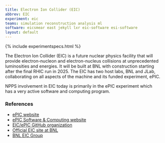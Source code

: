 ```yaml
---
title: Electron Ion Collider (EIC)
abbrev: EIC
experiment: eic
teams: simulation reconstruction analysis ml
software: eicsmear east jekyll lxr eic-software esi-software
layout: default
---
```


{% include experimentspecs.html %}

The Electron Ion Collider (EIC) is a future nuclear physics facility that will provide electron-nucleon and electron-nucleus collisions at unprecedented luminosities and energies. It will be built at BNL with construction starting after the final RHIC run in 2025. The EIC has two host labs, BNL and JLab, collaborating on all aspects of the machine and its funded experiment, ePIC. 

NPPS involvement in EIC today is primarily in the ePIC experiment which has a very active software and computing program.

### References

- [ePIC website](https://www.epic-eic.org/)
- [ePIC Software & Computing website](https://eic.github.io/)
- [EIC/ePIC GitHub organization](https://github.com/eic)
- [Official EIC site at BNL](https://www.bnl.gov/eic/)
- [BNL EIC Group](https://wiki.bnl.gov/eic/index.php/Main_Page)
